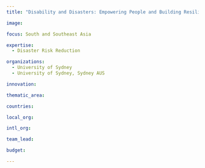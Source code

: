 ```yaml
---
title: "Disability and Disasters: Empowering People and Building Resilience to Risk"

image: 

focus: South and Southeast Asia

expertise:
  - Disaster Risk Reduction

organizations:
  - University of Sydney
  - University of Sydney, Sydney AUS

innovation: 

thematic_area:

countries: 

local_org: 

intl_org:

team_lead: 

budget: 

---
```


